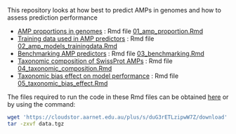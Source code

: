 
This repository looks at how best to predict AMPs in genomes and how to
assess prediction performance

  - [AMP proportions in genomes](01_amp_proportion.md) : Rmd file
    [01\_amp\_proportion.Rmd](01_amp_proportion.Rmd)
  - [Training data used in AMP
    predictors](02_amp_models_trainingdata.md) : Rmd file
    [02\_amp\_models\_trainingdata.Rmd](02_amp_models_trainingdata.Rmd)
  - [Benchmarking AMP predictors](03_benchmarking.md) : Rmd file
    [03\_benchmarking.Rmd](03_benchmarking.Rmd)
  - [Taxonomic composition of SwissProt
    AMPs](04_taxonomic_composition.md) : Rmd file
    [04\_taxonomic\_composition.Rmd](04_taxonomic_composition.Rmd)
  - [Taxonomic bias effect on model
    performance](05_taxonomic_bias_effect.md) : Rmd file
    [05\_taxonomic\_bias\_effect.Rmd](05_taxonomic_bias_effect.Rmd)

The files required to run the code in these Rmd files can be obtained
[here](https://cloudstor.aarnet.edu.au/plus/s/duG3rETLzipwW7Z) or by
using the command:

``` bash
wget 'https://cloudstor.aarnet.edu.au/plus/s/duG3rETLzipwW7Z/download' -O data.tgz
tar -zxvf data.tgz 
```
